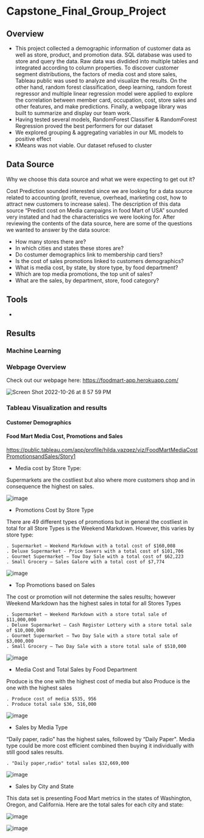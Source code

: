 
# Capstone_Final_Group_Project
## Overview

- This project collected a demographic information of customer data as well as store, product, and promotion data. SQL database was used to store and query the data. Raw data was divdided into multiple tables and integrated according to column properties. To discover customer segment distributions, the factors of media cost and store sales, Tableau public was used to analyze and visualize the results. On the other hand, random forest classification, deep learning, random forest regressor and multiple linear regression model were applied to explore the correlation between member card, occupation, cost, store sales and other features, and make predictions. Finally, a webpage library was built to summarize and display our team work.
- Having tested several models, RandomForest Classifier & RandomForest Regression proved  the best performers for our dataset
- We explored grouping & aggregating  variables in our ML models to positive effect
- KMeans was not viable. Our dataset refused to cluster

## Data Source

Why we choose this data source and what we were expecting to get out it?

Cost Prediction sounded interested since we are looking for a data source related to accounting (profit, revenue, overhead, marketing cost, how to attract new customers to increase sales).  The description of this data source “Predict cost on Media campaigns in food Mart of USA” sounded very instated and had the characteristics we were looking for.
After reviewing the contents of the data source, here are some of the questions we wanted to answer by the data source:

-	How many stores there are?
-	In which cities and states these stores are? 
-	Do costumer demographics link to membership card tiers?
-	Is the cost of sales promotions linked to customers demographics?
-	What is media cost, by state, by store type, by food department?
-	Which are top media promotions, the top unit of sales?
-	What are the sales, by department, store, food category?
 

## Tools
- 


## Results 

### Machine Learning



### Webpage Overview
Check out our webpage here: https://foodmart-app.herokuapp.com/

![Screen Shot 2022-10-26 at 8 57 59 PM](https://user-images.githubusercontent.com/105877888/198187933-bb480342-e652-44e2-a57f-c01362aeab78.png)

### Tableau Visualization and results 

#### Customer Demographics




#### Food Mart Media Cost, Promotions and Sales

https://public.tableau.com/app/profile/hilda.vazqez/viz/FoodMartMediaCostPromotionsandSales/Story1
-	Media cost by Store Type:

Supermarkets are the costliest but also where more customers shop and in consequence the highest on sales.

![image](https://user-images.githubusercontent.com/105381777/198899776-652e54a3-f0f6-47f1-be35-2f667e9adfe1.png)


-	Promotions Cost by Store Type

There are 49 different types of promotions but in general the costliest in total for all Store Types is the Weekend Markdown.  However, this varies by store type:

    . Supermarket – Weekend Markdown with a total cost of $160,008    
    . Deluxe Supermarket - Price Savers with a total cost of $101,706    
    . Gourmet Supermarket – Tow Day Sale with a total cost of $62,223    
    . Small Grocery – Sales Galore with a total cost of $7,774
    
![image](https://user-images.githubusercontent.com/105381777/198899802-bed8f70c-cd87-4f7a-b12d-1c3bd2bbafae.png)

-	Top Promotions based on Sales

  The cost or promotion will not determine the sales results; however Weekend Markdown has the highest sales in total for all Stores Types 
  
    . Supermarket – Weekend Markdown with a store total sale of $11,000,000
    . Deluxe Supermarket – Cash Register Lottery with a store total sale of $10,000,000
    . Gourmet Supermarket – Two Day Sale with a store total sale of $3,000,000
    . Small Grocery – Two Day Sale with a store total sale of $510,000

![image](https://user-images.githubusercontent.com/105381777/198900444-13e83742-6387-40f2-8b6d-b3544f2661ee.png)

-	Media Cost and Total Sales by Food Department

  Produce is the one with the highest cost of media but also Produce is the one with the highest sales 
  
    . Produce cost of media $535, 956
    . Produce total sale $36, 516,000

![image](https://user-images.githubusercontent.com/105381777/198901382-266a97a2-edf5-4bcf-adbc-90fbcc936e38.png)

-	Sales by Media Type

“Daily paper, radio” has the highest sales, followed by “Daily Paper". Media type could be more cost efficient combined then buying it individually with still good sales results.

    . "Daily paper,radio" total sales $32,669,000

![image](https://user-images.githubusercontent.com/105381777/198901686-afa97a1e-e265-4f02-ac8a-a09715a1de44.png)

- Sales by City and State

This data set is presenting Food Mart metrics in the states of Washington, Oregon, and California.  Here are the total sales for each city and state:

![image](https://user-images.githubusercontent.com/105381777/198931492-cffae9fb-0bb8-4f4b-9cb4-ab5c3f79fbea.png)

![image](https://user-images.githubusercontent.com/105381777/198932057-e87ba0e5-6a7a-4997-88f9-3e2c72a265ab.png)



        



